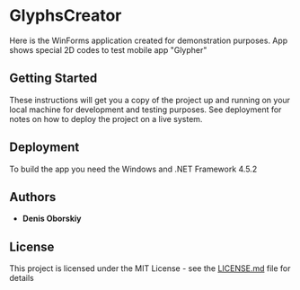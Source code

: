 # GlyphsCreator

Here is the WinForms application created for demonstration purposes. 
App shows special 2D codes to test mobile app "Glypher"

## Getting Started

These instructions will get you a copy of the project up and running on your local machine for development and testing purposes. See deployment for notes on how to deploy the project on a live system.

## Deployment

To build the app you need the Windows and .NET Framework 4.5.2 

## Authors

* **Denis Oborskiy** 

## License

This project is licensed under the MIT License - see the [LICENSE.md](LICENSE.md) file for details
